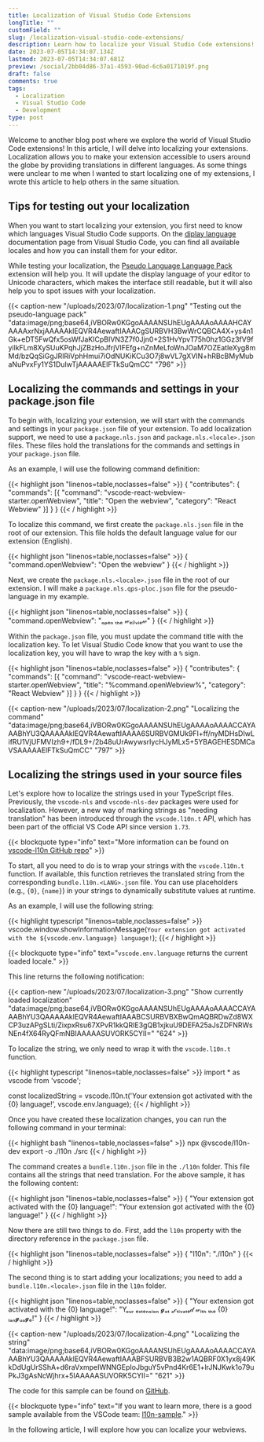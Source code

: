 ```yaml
---
title: Localization of Visual Studio Code Extensions
longTitle: ""
customField: ""
slug: /localization-visual-studio-code-extensions/
description: Learn how to localize your Visual Studio Code extensions! Explore localization of commands, settings, and strings in TypeScript files.
date: 2023-07-05T14:34:07.134Z
lastmod: 2023-07-05T14:34:07.681Z
preview: /social/2bb04d86-37a1-4593-90ad-6c6a0171019f.png
draft: false
comments: true
tags:
  - Localization
  - Visual Studio Code
  - Development
type: post
---
```


Welcome to another blog post where we explore the world of Visual Studio Code extensions! In this article, I will delve into localizing your extensions. Localization allows you to make your extension accessible to users around the globe by providing translations in different languages. As some things were unclear to me when I wanted to start localizing one of my extensions, I wrote this article to help others in the same situation.

## Tips for testing out your localization

When you want to start localizing your extension, you first need to know which languages Visual Studio Code supports. On the [diplay language](https://code.visualstudio.com/docs/getstarted/locales#_available-locales) documentation page from Visual Studio Code, you can find all available locales and how you can install them for your editor.

While testing your localization, the [Pseudo Language Language Pack](https://marketplace.visualstudio.com/items?itemName=MS-CEINTL.vscode-language-pack-qps-ploc) extension will help you. It will update the display language of your editor to Unicode characters, which makes the interface still readable, but it will also help you to spot issues with your localization.

{{< caption-new "/uploads/2023/07/localization-1.png" "Testing out the pseudo-language pack"  "data:image/png;base64,iVBORw0KGgoAAAANSUhEUgAAAAoAAAAHCAYAAAAxrNxjAAAAAklEQVR4AewaftIAAACgSURBVH3BwWrCQBCA4X+ys4n1Gk+eDT5FwQfx5osWfJaKICpBIVN3Z7f0Jjn0+2S1HvYpvT75h0hz1GGz3fV9fyilkFLm8XySUuKPqhJjZBzHoJfrjVIFEfg+nZnMeLfoWnJOaM7OZEatleXyg8mMd/bzQqSiGgJRlRiVphHmui7iOdNUKiKCu3O7j8wVL7gXVIN+hRBcBMyMubaNuPvxFy1YS1DuIwTjAAAAAElFTkSuQmCC" "796" >}}

## Localizing the commands and settings in your package.json file

To begin with, localizing your extension, we will start with the commands and settings in your `package.json` file of your extension. To add localization support, we need to use a `package.nls.json` and `package.nls.<locale>.json` files. These files hold the translations for the commands and settings in your `package.json` file.

As an example, I will use the following command definition:

<!-- FM:Snippet:Start data:{"id":"Highlight (single)","fields":[{"name":"type","value":"json"},{"name":"selection","value":"{\n  \"contributes\": {\n    \"commands\": [{\n      \"command\": \"vscode-react-webview-starter.openWebview\",\n      \"title\": \"Open the webview\",\n      \"category\": \"React Webview\"\n    }]\n  }\n}"}]} -->
{{< highlight json "linenos=table,noclasses=false" >}}
{
  "contributes": {
    "commands": [{
      "command": "vscode-react-webview-starter.openWebview",
      "title": "Open the webview",
      "category": "React Webview"
    }]
  }
}
{{< / highlight >}}
<!-- FM:Snippet:End -->

To localize this command, we first create the `package.nls.json` file in the root of our extension. This file holds the default language value for our extension (English).

<!-- FM:Snippet:Start data:{"id":"Highlight (single)","fields":[{"name":"type","value":"json"},{"name":"selection","value":"{\n  \"command.openWebview\": \"Open the webview\"\n}"}]} -->
{{< highlight json "linenos=table,noclasses=false" >}}
{
  "command.openWebview": "Open the webview"
}
{{< / highlight >}}
<!-- FM:Snippet:End -->

Next, we create the `package.nls.<locale>.json` file in the root of our extension. I will make a `package.nls.qps-ploc.json` file for the pseudo-language in my example.

<!-- FM:Snippet:Start data:{"id":"Highlight (single)","fields":[{"name":"type","value":"json"},{"name":"selection","value":"{\n  \"command.openWebview\": \"ₒₚₑₙ ₜₕₑ 𝓌ₑᵦᵥᵢₑ𝓌\"\n}"}]} -->
{{< highlight json "linenos=table,noclasses=false" >}}
{
  "command.openWebview": "ₒₚₑₙ ₜₕₑ 𝓌ₑᵦᵥᵢₑ𝓌"
}
{{< / highlight >}}
<!-- FM:Snippet:End -->

Within the `package.json` file, you must update the command title with the localization key. To let Visual Studio Code know that you want to use the localization key, you will have to wrap the key with a `%` sign.

<!-- FM:Snippet:Start data:{"id":"Highlight (single)","fields":[{"name":"type","value":"json"},{"name":"selection","value":"{\n  \"contributes\": {\n    \"commands\": [{\n      \"command\": \"vscode-react-webview-starter.openWebview\",\n      \"title\": \"%command.openWebview%\",\n      \"category\": \"React Webview\"\n    }]\n  }\n}"}]} -->
{{< highlight json "linenos=table,noclasses=false" >}}
{
  "contributes": {
    "commands": [{
      "command": "vscode-react-webview-starter.openWebview",
      "title": "%command.openWebview%",
      "category": "React Webview"
    }]
  }
}
{{< / highlight >}}
<!-- FM:Snippet:End -->

{{< caption-new "/uploads/2023/07/localization-2.png" "Localizing the command"  "data:image/png;base64,iVBORw0KGgoAAAANSUhEUgAAAAoAAAACCAYAAABhYU3QAAAAAklEQVR4AewaftIAAAA6SURBVGMUk9FI+ff/nyMDHsDIwLifRU1VjUFMVIzh9+/fDL9+/2b48uUrAwywsrIycHJyMLx5+5YBAGEHESDMCaVSAAAAAElFTkSuQmCC" "797" >}}

## Localizing the strings used in your source files

Let's explore how to localize the strings used in your TypeScript files. Previously, the `vscode-nls` and `vscode-nls-dev` packages were used for localization. However, a new way of marking strings as "needing translation" has been introduced through the `vscode.l10n.t` API, which has been part of the official VS Code API since version `1.73`.

<!-- FM:Snippet:Start data:{"id":"Blockquote","fields":[{"name":"type","value":"info"},{"name":"selection","value":"You can find more information in the [vscode-l10n GitHub repo](https://github.com/microsoft/vscode-l10n)"}]} -->
{{< blockquote type="info" text="More information can be found on [vscode-l10n GitHub repo](https://github.com/microsoft/vscode-l10n)" >}}
<!-- FM:Snippet:End -->

To start, all you need to do is to wrap your strings with the `vscode.l10n.t` function. If available, this function retrieves the translated string from the corresponding `bundle.l10n.<LANG>.json` file. You can use placeholders (e.g., `{0}`, `{name}`) in your strings to dynamically substitute values at runtime.

As an example, I will use the following string:

<!-- FM:Snippet:Start data:{"id":"Highlight (single)","fields":[{"name":"type","value":"typescript"},{"name":"selection","value":"vscode.window.showInformationMessage(`Your extension got activated with the ${vscode.env.language} language!`);"}]} -->
{{< highlight typescript "linenos=table,noclasses=false" >}}
vscode.window.showInformationMessage(`Your extension got activated with the ${vscode.env.language} language!`);
{{< / highlight >}}
<!-- FM:Snippet:End -->

<!-- FM:Snippet:Start data:{"id":"Blockquote","fields":[{"name":"type","value":"info"},{"name":"selection","value":"`vscode.env.language` returns the current loaded locale."}]} -->
{{< blockquote type="info" text="`vscode.env.language` returns the current loaded locale." >}}
<!-- FM:Snippet:End -->

This line returns the following notification:

{{< caption-new "/uploads/2023/07/localization-3.png" "Show currently loaded localization"  "data:image/png;base64,iVBORw0KGgoAAAANSUhEUgAAAAoAAAACCAYAAABhYU3QAAAAAklEQVR4AewaftIAAABCSURBVBXBwQmAQBRDwZd8WXCP3uzAPgSLti/ZixpxRsu67XPvR1kkQRIE3gQB1xjkuU9DEFA25aJsZDFNRWsNEn4fX64RyQFmNBIAAAAASUVORK5CYII=" "624" >}}

To localize the string, we only need to wrap it with the `vscode.l10n.t` function.

<!-- FM:Snippet:Start data:{"id":"Highlight (single)","fields":[{"name":"type","value":"typescript"},{"name":"selection","value":"import * as vscode from 'vscode';\n\nconst localizedString = vscode.l10n.t('Your extension got activated with the {0} language!', vscode.env.language);"}]} -->
{{< highlight typescript "linenos=table,noclasses=false" >}}
import * as vscode from 'vscode';

const localizedString = vscode.l10n.t('Your extension got activated with the {0} language!', vscode.env.language);
{{< / highlight >}}
<!-- FM:Snippet:End -->

Once you have created these localization changes, you can run the following command in your terminal:

<!-- FM:Snippet:Start data:{"id":"Highlight (single)","fields":[{"name":"type","value":"typescript"},{"name":"selection","value":"npx @vscode/l10n-dev export -o ./l10n ./src"}]} -->
{{< highlight bash "linenos=table,noclasses=false" >}}
npx @vscode/l10n-dev export -o ./l10n ./src
{{< / highlight >}}
<!-- FM:Snippet:End -->

The command creates a `bundle.l10n.json` file in the `./l10n` folder. This file contains all the strings that need translation. For the above sample, it has the following content:

<!-- FM:Snippet:Start data:{"id":"Highlight (single)","fields":[{"name":"type","value":"json"},{"name":"selection","value":"{\n  \"Your extension got activated with the {0} language!\": \"Your extension got activated with the {0} language!\"\n}"}]} -->
{{< highlight json "linenos=table,noclasses=false" >}}
{
  "Your extension got activated with the {0} language!": "Your extension got activated with the {0} language!"
}
{{< / highlight >}}
<!-- FM:Snippet:End -->

Now there are still two things to do. First, add the `l10n` property with the directory reference in the `package.json` file.

<!-- FM:Snippet:Start data:{"id":"Highlight (single)","fields":[{"name":"type","value":"json"},{"name":"selection","value":"{\n  \"l10n\": \"./l10n\"\n}"}]} -->
{{< highlight json "linenos=table,noclasses=false" >}}
{
  "l10n": "./l10n"
}
{{< / highlight >}}
<!-- FM:Snippet:End -->

The second thing is to start adding your localizations; you need to add a `bundle.l10n.<locale>.json` file in the `l10n` folder.

<!-- FM:Snippet:Start data:{"id":"Highlight (single)","fields":[{"name":"type","value":"json"},{"name":"selection","value":"{\n  \"Your extension got activated with the {0} language!\": \"Yₒᵤᵣ ₑₓₜₑₙₛᵢₒₙ 𝓰ₒₜ ₐ𝒸ₜᵢᵥₐₜₑ𝒹 𝓌ᵢₜₕ ₜₕₑ {0} ₗₐₙ𝓰ᵤₐ𝓰ₑ!\"\n}"}]} -->
{{< highlight json "linenos=table,noclasses=false" >}}
{
  "Your extension got activated with the {0} language!": "Yₒᵤᵣ ₑₓₜₑₙₛᵢₒₙ 𝓰ₒₜ ₐ𝒸ₜᵢᵥₐₜₑ𝒹 𝓌ᵢₜₕ ₜₕₑ {0} ₗₐₙ𝓰ᵤₐ𝓰ₑ!"
}
{{< / highlight >}}
<!-- FM:Snippet:End -->

{{< caption-new "/uploads/2023/07/localization-4.png" "Localizing the string"  "data:image/png;base64,iVBORw0KGgoAAAANSUhEUgAAAAoAAAACCAYAAABhYU3QAAAAAklEQVR4AewaftIAAABFSURBVB3B2w1AQBRF0X1yx8j49KkDdUgUrSShA+d6raVxmpeIWNNGEpIoJbguY5vPnd4Kr6E1+lrJNJKwk1o79uPkJ3gAsNcWjhrx+5IAAAAASUVORK5CYII=" "621" >}}

The code for this sample can be found on [GitHub](https://github.com/estruyf/vscode-react-webview-template/tree/localization).

<!-- FM:Snippet:Start data:{"id":"Blockquote","fields":[{"name":"type","value":"important"},{"name":"selection","value":"If you want to learn more, there is a good sample available: [l10n-sample](https://github.com/microsoft/vscode-extension-samples/tree/main/l10n-sample)"}]} -->
{{< blockquote type="info" text="If you want to learn more, there is a good sample available from the VSCode team: [l10n-sample](https://github.com/microsoft/vscode-extension-samples/tree/main/l10n-sample)." >}}
<!-- FM:Snippet:End -->

In the following article, I will explore how you can localize your webviews.
